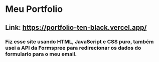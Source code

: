 # Meu Portfolio
## Link: https://portfolio-ten-black.vercel.app/
### Fiz esse site usando HTML, JavaScript e CSS puro, também usei a API da Formspree para redirecionar os dados do formulario para o meu email.
